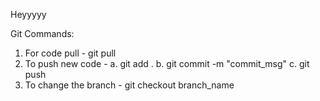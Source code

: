 Heyyyyy


Git Commands:
1. For code pull - git pull
2. To push new code - 
    a. git add .
    b. git commit -m "commit_msg"
    c. git push
3. To change the branch - git checkout branch_name
